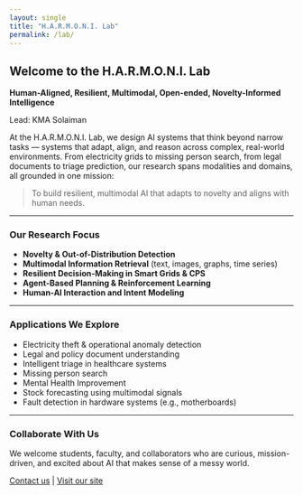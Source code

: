 ```yaml
---
layout: single
title: "H.A.R.M.O.N.I. Lab"
permalink: /lab/
---
```


## Welcome to the H.A.R.M.O.N.I. Lab  
**Human-Aligned, Resilient, Multimodal, Open-ended, Novelty-Informed Intelligence**

Lead: KMA Solaiman

At the H.A.R.M.O.N.I. Lab, we design AI systems that think beyond narrow tasks — systems that adapt, align, and reason across complex, real-world environments. From electricity grids to missing person search, from legal documents to triage prediction, our research spans modalities and domains, all grounded in one mission:

> To build resilient, multimodal AI that adapts to novelty and aligns with human needs.

---

### Our Research Focus

- **Novelty & Out-of-Distribution Detection**  
- **Multimodal Information Retrieval** (text, images, graphs, time series)  
- **Resilient Decision-Making in Smart Grids & CPS**  
- **Agent-Based Planning & Reinforcement Learning**  
- **Human-AI Interaction and Intent Modeling**  

---

### Applications We Explore

- Electricity theft & operational anomaly detection  
- Legal and policy document understanding 
- Intelligent triage in healthcare systems  
- Missing person search  
- Mental Health Improvement
- Stock forecasting using multimodal signals  
- Fault detection in hardware systems (e.g., motherboards)

---

### Collaborate With Us

We welcome students, faculty, and collaborators who are curious, mission-driven, and excited about AI that makes sense of a messy world.

[Contact us](mailto:ksolaima@umbc.edu) | [Visit our site](https://ksolaiman.github.io)
